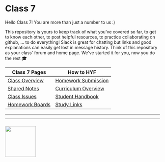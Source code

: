 # Class 7

Hello Class 7! You are more than just a number to us :)

This repository is yours to keep track of what you've covered so far, to get to know each other, to post helpful resources, to practice collaborating on github, ... to do everything!  Slack is great for chatting but links and good explanations can easily get lost in message history.  Think of this repository as your class' forum and home page.  We've started it for you, now you do the rest :mortar_board:

| Class 7 Pages | How to HYF  |
| --- | ---  |
|  [Class Overview](https://hackyourfuture.be/class-7)  |  [Homework Submission](https://github.com/hackyourfuturebelgium/homework-submission) |
| [Shared Notes](./shared-notes) |  [Curriculum Overview](https://curriculum.hackyourfuture.be) |
| [Class Issues](https://github.com/hackyourfuturebelgium/class-7/issues) | [Student Handbook](https://github.com/HackYourFutureBelgium/student-handbook) |
| [Homework Boards](https://github.com/hackyourfuturebelgium/class-7/projects) | [Study Links](https://study.hackyourfuture.be) |


___
___
### <a href="https://hackyourfuture.be" target="_blank"><img src="https://pbs.twimg.com/profile_images/984474625009741824/Bs_qKx6-_400x400.jpg" width="100" height="100"></img></a>
